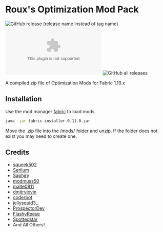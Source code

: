 # Roux's Optimization Mod Pack
![GitHub release (release name instead of tag name)](https://img.shields.io/github/v/release/IamRoux/Rouxs-Optimizations?include_prereleases) ![GitHub file size in bytes](https://img.shields.io/github/size/IamRoux/Rouxs-Optimizations/Roux's%2520Optimizations.zip) ![GitHub all releases](https://img.shields.io/github/downloads/IamRoux/Rouxs-Optimizations/total)

A compiled zip file of Optimization Mods for Fabric 1.19.x 

## Installation

Use the mod manager [fabric](https://fabricmc.net/use/installer/) to load mods.

```bash
java -jar fabric-installer-0.11.0.jar
```


Move the .zip file into the /mods/ folder and unzip. If the folder does not exist you may need to create one.


## Credits
* [squeek502](https://www.curseforge.com/members/squeek502/projects)
* [Serilum](https://www.curseforge.com/members/serilum/projects)
* [Saphjry](https://www.curseforge.com/members/saphjyr/projects)
* [modmuss50](https://www.curseforge.com/members/modmuss50/projects)
* [malte0811](https://www.curseforge.com/members/malte0811/projects)
* [dmitrylovin](https://www.curseforge.com/members/dmitrylovin/projects)
* [coderbot](https://www.curseforge.com/members/coderbot/projects)
* [jellysquid3_](https://www.curseforge.com/members/jellysquid3_/projects)
* [ProspectorDev](https://www.curseforge.com/members/prospectordev/projects)
* [FlashyReese](https://www.curseforge.com/members/flashyreese/projects)
* [Spottedstar](https://www.curseforge.com/members/spottedstar/followers)
* And All Others!
